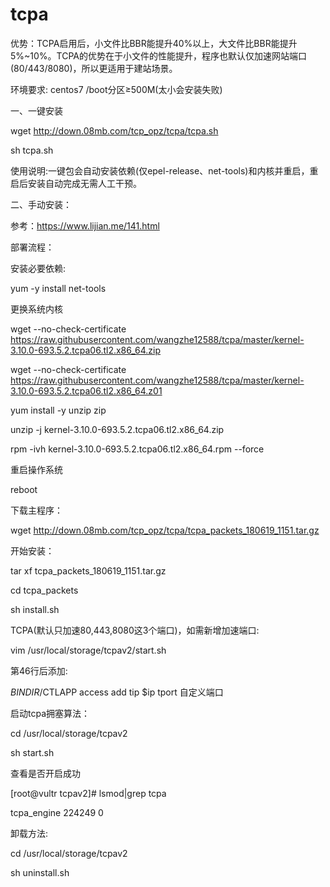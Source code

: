 # tcpa
优势：TCPA启用后，小文件比BBR能提升40%以上，大文件比BBR能提升5%~10%。TCPA的优势在于小文件的性能提升，程序也默认仅加速网站端口(80/443/8080)，所以更适用于建站场景。

环境要求:
centos7
/boot分区≥500M(太小会安装失败)

一、一键安装

wget http://down.08mb.com/tcp_opz/tcpa/tcpa.sh

sh tcpa.sh

使用说明:一键包会自动安装依赖(仅epel-release、net-tools)和内核并重启，重启后安装自动完成无需人工干预。

二、手动安装：

参考：https://www.lijian.me/141.html

部署流程：

安装必要依赖:

yum -y install net-tools

更换系统内核

wget --no-check-certificate https://raw.githubusercontent.com/wangzhe12588/tcpa/master/kernel-3.10.0-693.5.2.tcpa06.tl2.x86_64.zip

wget --no-check-certificate https://raw.githubusercontent.com/wangzhe12588/tcpa/master/kernel-3.10.0-693.5.2.tcpa06.tl2.x86_64.z01

yum install -y unzip zip

unzip -j  kernel-3.10.0-693.5.2.tcpa06.tl2.x86_64.zip

rpm -ivh kernel-3.10.0-693.5.2.tcpa06.tl2.x86_64.rpm --force



重启操作系统

reboot

下载主程序：

wget http://down.08mb.com/tcp_opz/tcpa/tcpa_packets_180619_1151.tar.gz

开始安装：

tar xf tcpa_packets_180619_1151.tar.gz

cd tcpa_packets

sh install.sh

TCPA(默认只加速80,443,8080这3个端口)，如需新增加速端口:

vim /usr/local/storage/tcpav2/start.sh

第46行后添加:

$BINDIR/$CTLAPP access add tip $ip tport 自定义端口

启动tcpa拥塞算法：

cd /usr/local/storage/tcpav2

sh start.sh

查看是否开启成功

[root@vultr tcpav2]# lsmod|grep tcpa

tcpa_engine           224249  0

卸载方法:

cd /usr/local/storage/tcpav2

sh uninstall.sh
